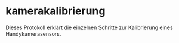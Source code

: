 # kamerakalibrierung

Dieses Protokoll erklärt die einzelnen Schritte zur Kalibrierung eines Handykamerasensors.
